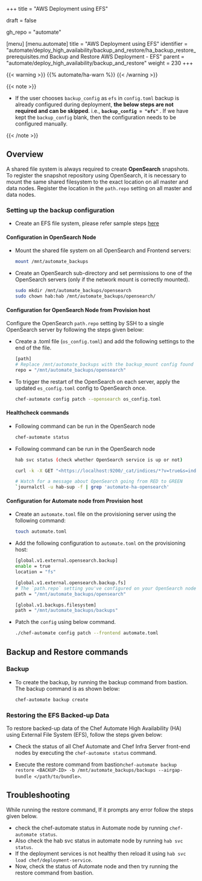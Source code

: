 +++
title = "AWS Deployment using EFS"

draft = false

gh_repo = "automate"

[menu]
  [menu.automate]
    title = "AWS Deployment using EFS"
    identifier = "automate/deploy_high_availability/backup_and_restore/ha_backup_restore_prerequisites.md Backup and Restore AWS Deployment - EFS"
    parent = "automate/deploy_high_availability/backup_and_restore"
    weight = 230
+++

{{< warning >}}
{{% automate/ha-warn %}}
{{< /warning >}}

{{< note >}}

-   If the user chooses `backup_config` as `efs` in `config.toml` backup is already configured during deployment, **the below steps are not required and can be skipped**. i.e., **`backup_config = "efs"`** . If we have kept the `backup_config` blank, then the configuration needs to be configured manually.

{{< /note >}}

## Overview

A shared file system is always required to create **OpenSearch** snapshots. To register the snapshot repository using OpenSearch, it is necessary to mount the same shared filesystem to the exact location on all master and data nodes. Register the location in the `path.repo` setting on all master and data nodes.

### Setting up the backup configuration

-   Create an EFS file system, please refer sample steps [here](https://docs.aws.amazon.com/efs/latest/ug/gs-step-two-create-efs-resources.html)

#### Configuration in OpenSearch Node

-   Mount the shared file system on all OpenSearch and Frontend servers:

    ```sh
    mount /mnt/automate_backups
    ```

-   Create an OpenSearch sub-directory and set permissions to one of the OpenSearch servers (only if the network mount is correctly mounted).

    ```sh
    sudo mkdir /mnt/automate_backups/opensearch
    sudo chown hab:hab /mnt/automate_backups/opensearch/
    ```

#### Configuration for OpenSearch Node from Provision host

Configure the OpenSearch `path.repo` setting by SSH to a single OpenSearch server by following the steps given below:

-   Create a .toml file (`os_config.toml`) and add the following settings to the end of the file.

    ```sh
    [path]
    # Replace /mnt/automate_backups with the backup_mount config found on the provisioning host in config.toml
    repo = "/mnt/automate_backups/opensearch"
    ```

-   To trigger the restart of the OpenSearch on each server, apply the updated `es_config.toml` config to OpenSearch once.

    ```sh
    chef-automate config patch --opensearch os_config.toml
    ```

#### Healthcheck commands

-   Following command can be run in the OpenSearch node

    ```sh
    chef-automate status
    ```

-   Following command can be run in the OpenSearch node

    ```sh
    hab svc status (check whether OpenSearch service is up or not)

    curl -k -X GET "<https://localhost:9200/_cat/indices/*?v=true&s=index&pretty>" -u admin:admin (Another way to check is to check whether all the indices are green or not)

    # Watch for a message about OpenSearch going from RED to GREEN
    `journalctl -u hab-sup -f | grep 'automate-ha-opensearch'
    ```

#### Configuration for Automate node from Provision host

-   Create an `automate.toml` file on the provisioning server using the following command:

    ```bash
    touch automate.toml
    ```

-   Add the following configuration to `automate.toml` on the provisioning host:

    ```sh
    [global.v1.external.opensearch.backup]
    enable = true
    location = "fs"

    [global.v1.external.opensearch.backup.fs]
    # The `path.repo` setting you've configured on your OpenSearch nodes must be a parent directory of the setting you configure here:
    path = "/mnt/automate_backups/opensearch"

    [global.v1.backups.filesystem]
    path = "/mnt/automate_backups/backups"
    ```

-   Patch the `config` using below command.

    ```sh
    ./chef-automate config patch --frontend automate.toml
    ```

## Backup and Restore commands

### Backup

-   To create the backup, by running the backup command from bastion. The backup command is as shown below:

    ```cmd
    chef-automate backup create
    ```

### Restoring the EFS Backed-up Data

To restore backed-up data of the Chef Automate High Availability (HA) using External File System (EFS), follow the steps given below:

-   Check the status of all Chef Automate and Chef Infra Server front-end nodes by executing the `chef-automate status` command.

-   Execute the restore command from bastion`chef-automate backup restore <BACKUP-ID> -b /mnt/automate_backups/backups --airgap-bundle </path/to/bundle>`.

## Troubleshooting

While running the restore command, If it prompts any error follow the steps given below.

-  check the chef-automate status in Automate node by running `chef-automate status`.
-  Also check the hab svc status in automate node by running `hab svc status`.
-  If the deployment services is not healthy then reload it using `hab svc load chef/deployment-service`.
-  Now, check the status of Automate node and then try running the restore command from bastion.

